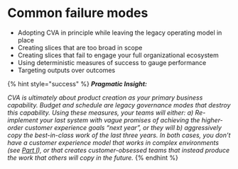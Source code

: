 # Common failure modes

* Adopting CVA in principle while leaving the legacy operating model in place
* Creating slices that are too broad in scope
* Creating slices that fail to engage your full organizational ecosystem
* Using deterministic measures of success to gauge performance
* Targeting outputs over outcomes



{% hint style="success" %}
_**Pragmatic Insight:**_

_CVA is ultimately about product creation as your primary business capability. Budget and schedule are legacy governance modes that destroy this capability. Using these measures, your teams will either: a\) Re-implement your last system with vague promises of achieving the higher-order customer experience goals “next year”, or they will b\) aggressively copy the best-in-class work of the last three years. In both cases, you don’t have a customer experience model that works in complex environments \(see_ [_Part I_](../../01-the-big-picture/part-one-introduction.md)_\), or that creates customer-obsessed teams that instead produce the work that others will copy in the future._
{% endhint %}

